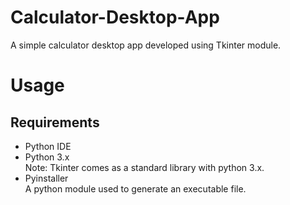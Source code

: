 # Calculator-Desktop-App
 A simple calculator desktop app developed using Tkinter module.

# Usage

## Requirements
- Python IDE
- Python 3.x <br/> Note: Tkinter comes as a standard library with python 3.x.
- Pyinstaller <br/> A python module used to generate an executable file.
